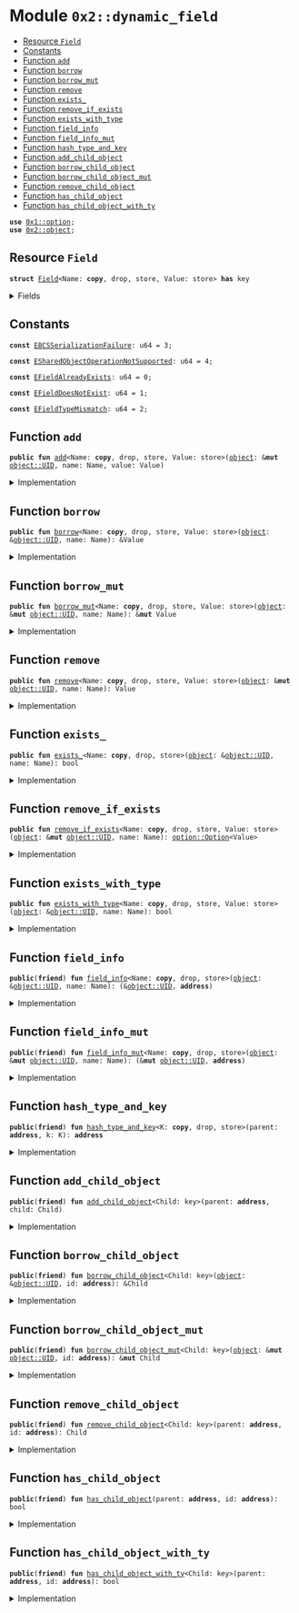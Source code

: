 
<a name="0x2_dynamic_field"></a>

# Module `0x2::dynamic_field`



-  [Resource `Field`](#0x2_dynamic_field_Field)
-  [Constants](#@Constants_0)
-  [Function `add`](#0x2_dynamic_field_add)
-  [Function `borrow`](#0x2_dynamic_field_borrow)
-  [Function `borrow_mut`](#0x2_dynamic_field_borrow_mut)
-  [Function `remove`](#0x2_dynamic_field_remove)
-  [Function `exists_`](#0x2_dynamic_field_exists_)
-  [Function `remove_if_exists`](#0x2_dynamic_field_remove_if_exists)
-  [Function `exists_with_type`](#0x2_dynamic_field_exists_with_type)
-  [Function `field_info`](#0x2_dynamic_field_field_info)
-  [Function `field_info_mut`](#0x2_dynamic_field_field_info_mut)
-  [Function `hash_type_and_key`](#0x2_dynamic_field_hash_type_and_key)
-  [Function `add_child_object`](#0x2_dynamic_field_add_child_object)
-  [Function `borrow_child_object`](#0x2_dynamic_field_borrow_child_object)
-  [Function `borrow_child_object_mut`](#0x2_dynamic_field_borrow_child_object_mut)
-  [Function `remove_child_object`](#0x2_dynamic_field_remove_child_object)
-  [Function `has_child_object`](#0x2_dynamic_field_has_child_object)
-  [Function `has_child_object_with_ty`](#0x2_dynamic_field_has_child_object_with_ty)


<pre><code><b>use</b> <a href="../../dependencies/move-stdlib/option.md#0x1_option">0x1::option</a>;
<b>use</b> <a href="../../dependencies/sui-framework/object.md#0x2_object">0x2::object</a>;
</code></pre>



<a name="0x2_dynamic_field_Field"></a>

## Resource `Field`



<pre><code><b>struct</b> <a href="../../dependencies/sui-framework/dynamic_field.md#0x2_dynamic_field_Field">Field</a>&lt;Name: <b>copy</b>, drop, store, Value: store&gt; <b>has</b> key
</code></pre>



<details>
<summary>Fields</summary>


<dl>
<dt>
<code>id: <a href="../../dependencies/sui-framework/object.md#0x2_object_UID">object::UID</a></code>
</dt>
<dd>

</dd>
<dt>
<code>name: Name</code>
</dt>
<dd>

</dd>
<dt>
<code>value: Value</code>
</dt>
<dd>

</dd>
</dl>


</details>

<a name="@Constants_0"></a>

## Constants


<a name="0x2_dynamic_field_EBCSSerializationFailure"></a>



<pre><code><b>const</b> <a href="../../dependencies/sui-framework/dynamic_field.md#0x2_dynamic_field_EBCSSerializationFailure">EBCSSerializationFailure</a>: u64 = 3;
</code></pre>



<a name="0x2_dynamic_field_ESharedObjectOperationNotSupported"></a>



<pre><code><b>const</b> <a href="../../dependencies/sui-framework/dynamic_field.md#0x2_dynamic_field_ESharedObjectOperationNotSupported">ESharedObjectOperationNotSupported</a>: u64 = 4;
</code></pre>



<a name="0x2_dynamic_field_EFieldAlreadyExists"></a>



<pre><code><b>const</b> <a href="../../dependencies/sui-framework/dynamic_field.md#0x2_dynamic_field_EFieldAlreadyExists">EFieldAlreadyExists</a>: u64 = 0;
</code></pre>



<a name="0x2_dynamic_field_EFieldDoesNotExist"></a>



<pre><code><b>const</b> <a href="../../dependencies/sui-framework/dynamic_field.md#0x2_dynamic_field_EFieldDoesNotExist">EFieldDoesNotExist</a>: u64 = 1;
</code></pre>



<a name="0x2_dynamic_field_EFieldTypeMismatch"></a>



<pre><code><b>const</b> <a href="../../dependencies/sui-framework/dynamic_field.md#0x2_dynamic_field_EFieldTypeMismatch">EFieldTypeMismatch</a>: u64 = 2;
</code></pre>



<a name="0x2_dynamic_field_add"></a>

## Function `add`



<pre><code><b>public</b> <b>fun</b> <a href="../../dependencies/sui-framework/dynamic_field.md#0x2_dynamic_field_add">add</a>&lt;Name: <b>copy</b>, drop, store, Value: store&gt;(<a href="../../dependencies/sui-framework/object.md#0x2_object">object</a>: &<b>mut</b> <a href="../../dependencies/sui-framework/object.md#0x2_object_UID">object::UID</a>, name: Name, value: Value)
</code></pre>



<details>
<summary>Implementation</summary>


<pre><code><b>public</b> <b>fun</b> <a href="../../dependencies/sui-framework/dynamic_field.md#0x2_dynamic_field_add">add</a>&lt;Name: <b>copy</b> + drop + store, Value: store&gt;(
    // we <b>use</b> &<b>mut</b> UID in several spots for access control
    <a href="../../dependencies/sui-framework/object.md#0x2_object">object</a>: &<b>mut</b> UID,
    name: Name,
    value: Value,
) {
    <b>let</b> object_addr = <a href="../../dependencies/sui-framework/object.md#0x2_object_uid_to_address">object::uid_to_address</a>(<a href="../../dependencies/sui-framework/object.md#0x2_object">object</a>);
    <b>let</b> hash = <a href="../../dependencies/sui-framework/dynamic_field.md#0x2_dynamic_field_hash_type_and_key">hash_type_and_key</a>(object_addr, name);
    <b>assert</b>!(!<a href="../../dependencies/sui-framework/dynamic_field.md#0x2_dynamic_field_has_child_object">has_child_object</a>(object_addr, hash), <a href="../../dependencies/sui-framework/dynamic_field.md#0x2_dynamic_field_EFieldAlreadyExists">EFieldAlreadyExists</a>);
    <b>let</b> field = <a href="../../dependencies/sui-framework/dynamic_field.md#0x2_dynamic_field_Field">Field</a> {
        id: <a href="../../dependencies/sui-framework/object.md#0x2_object_new_uid_from_hash">object::new_uid_from_hash</a>(hash),
        name,
        value,
    };
    <a href="../../dependencies/sui-framework/dynamic_field.md#0x2_dynamic_field_add_child_object">add_child_object</a>(object_addr, field)
}
</code></pre>



</details>

<a name="0x2_dynamic_field_borrow"></a>

## Function `borrow`



<pre><code><b>public</b> <b>fun</b> <a href="../../dependencies/sui-framework/dynamic_field.md#0x2_dynamic_field_borrow">borrow</a>&lt;Name: <b>copy</b>, drop, store, Value: store&gt;(<a href="../../dependencies/sui-framework/object.md#0x2_object">object</a>: &<a href="../../dependencies/sui-framework/object.md#0x2_object_UID">object::UID</a>, name: Name): &Value
</code></pre>



<details>
<summary>Implementation</summary>


<pre><code><b>public</b> <b>fun</b> <a href="../../dependencies/sui-framework/dynamic_field.md#0x2_dynamic_field_borrow">borrow</a>&lt;Name: <b>copy</b> + drop + store, Value: store&gt;(
    <a href="../../dependencies/sui-framework/object.md#0x2_object">object</a>: &UID,
    name: Name,
): &Value {
    <b>let</b> object_addr = <a href="../../dependencies/sui-framework/object.md#0x2_object_uid_to_address">object::uid_to_address</a>(<a href="../../dependencies/sui-framework/object.md#0x2_object">object</a>);
    <b>let</b> hash = <a href="../../dependencies/sui-framework/dynamic_field.md#0x2_dynamic_field_hash_type_and_key">hash_type_and_key</a>(object_addr, name);
    <b>let</b> field = <a href="../../dependencies/sui-framework/dynamic_field.md#0x2_dynamic_field_borrow_child_object">borrow_child_object</a>&lt;<a href="../../dependencies/sui-framework/dynamic_field.md#0x2_dynamic_field_Field">Field</a>&lt;Name, Value&gt;&gt;(<a href="../../dependencies/sui-framework/object.md#0x2_object">object</a>, hash);
    &field.value
}
</code></pre>



</details>

<a name="0x2_dynamic_field_borrow_mut"></a>

## Function `borrow_mut`



<pre><code><b>public</b> <b>fun</b> <a href="../../dependencies/sui-framework/dynamic_field.md#0x2_dynamic_field_borrow_mut">borrow_mut</a>&lt;Name: <b>copy</b>, drop, store, Value: store&gt;(<a href="../../dependencies/sui-framework/object.md#0x2_object">object</a>: &<b>mut</b> <a href="../../dependencies/sui-framework/object.md#0x2_object_UID">object::UID</a>, name: Name): &<b>mut</b> Value
</code></pre>



<details>
<summary>Implementation</summary>


<pre><code><b>public</b> <b>fun</b> <a href="../../dependencies/sui-framework/dynamic_field.md#0x2_dynamic_field_borrow_mut">borrow_mut</a>&lt;Name: <b>copy</b> + drop + store, Value: store&gt;(
    <a href="../../dependencies/sui-framework/object.md#0x2_object">object</a>: &<b>mut</b> UID,
    name: Name,
): &<b>mut</b> Value {
    <b>let</b> object_addr = <a href="../../dependencies/sui-framework/object.md#0x2_object_uid_to_address">object::uid_to_address</a>(<a href="../../dependencies/sui-framework/object.md#0x2_object">object</a>);
    <b>let</b> hash = <a href="../../dependencies/sui-framework/dynamic_field.md#0x2_dynamic_field_hash_type_and_key">hash_type_and_key</a>(object_addr, name);
    <b>let</b> field = <a href="../../dependencies/sui-framework/dynamic_field.md#0x2_dynamic_field_borrow_child_object_mut">borrow_child_object_mut</a>&lt;<a href="../../dependencies/sui-framework/dynamic_field.md#0x2_dynamic_field_Field">Field</a>&lt;Name, Value&gt;&gt;(<a href="../../dependencies/sui-framework/object.md#0x2_object">object</a>, hash);
    &<b>mut</b> field.value
}
</code></pre>



</details>

<a name="0x2_dynamic_field_remove"></a>

## Function `remove`



<pre><code><b>public</b> <b>fun</b> <a href="../../dependencies/sui-framework/dynamic_field.md#0x2_dynamic_field_remove">remove</a>&lt;Name: <b>copy</b>, drop, store, Value: store&gt;(<a href="../../dependencies/sui-framework/object.md#0x2_object">object</a>: &<b>mut</b> <a href="../../dependencies/sui-framework/object.md#0x2_object_UID">object::UID</a>, name: Name): Value
</code></pre>



<details>
<summary>Implementation</summary>


<pre><code><b>public</b> <b>fun</b> <a href="../../dependencies/sui-framework/dynamic_field.md#0x2_dynamic_field_remove">remove</a>&lt;Name: <b>copy</b> + drop + store, Value: store&gt;(
    <a href="../../dependencies/sui-framework/object.md#0x2_object">object</a>: &<b>mut</b> UID,
    name: Name,
): Value {
    <b>let</b> object_addr = <a href="../../dependencies/sui-framework/object.md#0x2_object_uid_to_address">object::uid_to_address</a>(<a href="../../dependencies/sui-framework/object.md#0x2_object">object</a>);
    <b>let</b> hash = <a href="../../dependencies/sui-framework/dynamic_field.md#0x2_dynamic_field_hash_type_and_key">hash_type_and_key</a>(object_addr, name);
    <b>let</b> <a href="../../dependencies/sui-framework/dynamic_field.md#0x2_dynamic_field_Field">Field</a> { id, name: _, value } = <a href="../../dependencies/sui-framework/dynamic_field.md#0x2_dynamic_field_remove_child_object">remove_child_object</a>&lt;<a href="../../dependencies/sui-framework/dynamic_field.md#0x2_dynamic_field_Field">Field</a>&lt;Name, Value&gt;&gt;(object_addr, hash);
    <a href="../../dependencies/sui-framework/object.md#0x2_object_delete">object::delete</a>(id);
    value
}
</code></pre>



</details>

<a name="0x2_dynamic_field_exists_"></a>

## Function `exists_`



<pre><code><b>public</b> <b>fun</b> <a href="../../dependencies/sui-framework/dynamic_field.md#0x2_dynamic_field_exists_">exists_</a>&lt;Name: <b>copy</b>, drop, store&gt;(<a href="../../dependencies/sui-framework/object.md#0x2_object">object</a>: &<a href="../../dependencies/sui-framework/object.md#0x2_object_UID">object::UID</a>, name: Name): bool
</code></pre>



<details>
<summary>Implementation</summary>


<pre><code><b>public</b> <b>fun</b> <a href="../../dependencies/sui-framework/dynamic_field.md#0x2_dynamic_field_exists_">exists_</a>&lt;Name: <b>copy</b> + drop + store&gt;(
    <a href="../../dependencies/sui-framework/object.md#0x2_object">object</a>: &UID,
    name: Name,
): bool {
    <b>let</b> object_addr = <a href="../../dependencies/sui-framework/object.md#0x2_object_uid_to_address">object::uid_to_address</a>(<a href="../../dependencies/sui-framework/object.md#0x2_object">object</a>);
    <b>let</b> hash = <a href="../../dependencies/sui-framework/dynamic_field.md#0x2_dynamic_field_hash_type_and_key">hash_type_and_key</a>(object_addr, name);
    <a href="../../dependencies/sui-framework/dynamic_field.md#0x2_dynamic_field_has_child_object">has_child_object</a>(object_addr, hash)
}
</code></pre>



</details>

<a name="0x2_dynamic_field_remove_if_exists"></a>

## Function `remove_if_exists`



<pre><code><b>public</b> <b>fun</b> <a href="../../dependencies/sui-framework/dynamic_field.md#0x2_dynamic_field_remove_if_exists">remove_if_exists</a>&lt;Name: <b>copy</b>, drop, store, Value: store&gt;(<a href="../../dependencies/sui-framework/object.md#0x2_object">object</a>: &<b>mut</b> <a href="../../dependencies/sui-framework/object.md#0x2_object_UID">object::UID</a>, name: Name): <a href="../../dependencies/move-stdlib/option.md#0x1_option_Option">option::Option</a>&lt;Value&gt;
</code></pre>



<details>
<summary>Implementation</summary>


<pre><code><b>public</b> <b>fun</b> <a href="../../dependencies/sui-framework/dynamic_field.md#0x2_dynamic_field_remove_if_exists">remove_if_exists</a>&lt;Name: <b>copy</b> + drop + store, Value: store&gt;(
    <a href="../../dependencies/sui-framework/object.md#0x2_object">object</a>: &<b>mut</b> UID,
    name: Name
): Option&lt;Value&gt; {
    <b>if</b> (<a href="../../dependencies/sui-framework/dynamic_field.md#0x2_dynamic_field_exists_">exists_</a>&lt;Name&gt;(<a href="../../dependencies/sui-framework/object.md#0x2_object">object</a>, name)) {
        <a href="../../dependencies/move-stdlib/option.md#0x1_option_some">option::some</a>(<a href="../../dependencies/sui-framework/dynamic_field.md#0x2_dynamic_field_remove">remove</a>(<a href="../../dependencies/sui-framework/object.md#0x2_object">object</a>, name))
    } <b>else</b> {
        <a href="../../dependencies/move-stdlib/option.md#0x1_option_none">option::none</a>()
    }
}
</code></pre>



</details>

<a name="0x2_dynamic_field_exists_with_type"></a>

## Function `exists_with_type`



<pre><code><b>public</b> <b>fun</b> <a href="../../dependencies/sui-framework/dynamic_field.md#0x2_dynamic_field_exists_with_type">exists_with_type</a>&lt;Name: <b>copy</b>, drop, store, Value: store&gt;(<a href="../../dependencies/sui-framework/object.md#0x2_object">object</a>: &<a href="../../dependencies/sui-framework/object.md#0x2_object_UID">object::UID</a>, name: Name): bool
</code></pre>



<details>
<summary>Implementation</summary>


<pre><code><b>public</b> <b>fun</b> <a href="../../dependencies/sui-framework/dynamic_field.md#0x2_dynamic_field_exists_with_type">exists_with_type</a>&lt;Name: <b>copy</b> + drop + store, Value: store&gt;(
    <a href="../../dependencies/sui-framework/object.md#0x2_object">object</a>: &UID,
    name: Name,
): bool {
    <b>let</b> object_addr = <a href="../../dependencies/sui-framework/object.md#0x2_object_uid_to_address">object::uid_to_address</a>(<a href="../../dependencies/sui-framework/object.md#0x2_object">object</a>);
    <b>let</b> hash = <a href="../../dependencies/sui-framework/dynamic_field.md#0x2_dynamic_field_hash_type_and_key">hash_type_and_key</a>(object_addr, name);
    <a href="../../dependencies/sui-framework/dynamic_field.md#0x2_dynamic_field_has_child_object_with_ty">has_child_object_with_ty</a>&lt;<a href="../../dependencies/sui-framework/dynamic_field.md#0x2_dynamic_field_Field">Field</a>&lt;Name, Value&gt;&gt;(object_addr, hash)
}
</code></pre>



</details>

<a name="0x2_dynamic_field_field_info"></a>

## Function `field_info`



<pre><code><b>public</b>(<b>friend</b>) <b>fun</b> <a href="../../dependencies/sui-framework/dynamic_field.md#0x2_dynamic_field_field_info">field_info</a>&lt;Name: <b>copy</b>, drop, store&gt;(<a href="../../dependencies/sui-framework/object.md#0x2_object">object</a>: &<a href="../../dependencies/sui-framework/object.md#0x2_object_UID">object::UID</a>, name: Name): (&<a href="../../dependencies/sui-framework/object.md#0x2_object_UID">object::UID</a>, <b>address</b>)
</code></pre>



<details>
<summary>Implementation</summary>


<pre><code><b>public</b>(<b>friend</b>) <b>fun</b> <a href="../../dependencies/sui-framework/dynamic_field.md#0x2_dynamic_field_field_info">field_info</a>&lt;Name: <b>copy</b> + drop + store&gt;(
    <a href="../../dependencies/sui-framework/object.md#0x2_object">object</a>: &UID,
    name: Name,
): (&UID, <b>address</b>) {
    <b>let</b> object_addr = <a href="../../dependencies/sui-framework/object.md#0x2_object_uid_to_address">object::uid_to_address</a>(<a href="../../dependencies/sui-framework/object.md#0x2_object">object</a>);
    <b>let</b> hash = <a href="../../dependencies/sui-framework/dynamic_field.md#0x2_dynamic_field_hash_type_and_key">hash_type_and_key</a>(object_addr, name);
    <b>let</b> <a href="../../dependencies/sui-framework/dynamic_field.md#0x2_dynamic_field_Field">Field</a> { id, name: _, value } = <a href="../../dependencies/sui-framework/dynamic_field.md#0x2_dynamic_field_borrow_child_object">borrow_child_object</a>&lt;<a href="../../dependencies/sui-framework/dynamic_field.md#0x2_dynamic_field_Field">Field</a>&lt;Name, ID&gt;&gt;(<a href="../../dependencies/sui-framework/object.md#0x2_object">object</a>, hash);
    (id, <a href="../../dependencies/sui-framework/object.md#0x2_object_id_to_address">object::id_to_address</a>(value))
}
</code></pre>



</details>

<a name="0x2_dynamic_field_field_info_mut"></a>

## Function `field_info_mut`



<pre><code><b>public</b>(<b>friend</b>) <b>fun</b> <a href="../../dependencies/sui-framework/dynamic_field.md#0x2_dynamic_field_field_info_mut">field_info_mut</a>&lt;Name: <b>copy</b>, drop, store&gt;(<a href="../../dependencies/sui-framework/object.md#0x2_object">object</a>: &<b>mut</b> <a href="../../dependencies/sui-framework/object.md#0x2_object_UID">object::UID</a>, name: Name): (&<b>mut</b> <a href="../../dependencies/sui-framework/object.md#0x2_object_UID">object::UID</a>, <b>address</b>)
</code></pre>



<details>
<summary>Implementation</summary>


<pre><code><b>public</b>(<b>friend</b>) <b>fun</b> <a href="../../dependencies/sui-framework/dynamic_field.md#0x2_dynamic_field_field_info_mut">field_info_mut</a>&lt;Name: <b>copy</b> + drop + store&gt;(
    <a href="../../dependencies/sui-framework/object.md#0x2_object">object</a>: &<b>mut</b> UID,
    name: Name,
): (&<b>mut</b> UID, <b>address</b>) {
    <b>let</b> object_addr = <a href="../../dependencies/sui-framework/object.md#0x2_object_uid_to_address">object::uid_to_address</a>(<a href="../../dependencies/sui-framework/object.md#0x2_object">object</a>);
    <b>let</b> hash = <a href="../../dependencies/sui-framework/dynamic_field.md#0x2_dynamic_field_hash_type_and_key">hash_type_and_key</a>(object_addr, name);
    <b>let</b> <a href="../../dependencies/sui-framework/dynamic_field.md#0x2_dynamic_field_Field">Field</a> { id, name: _, value } = <a href="../../dependencies/sui-framework/dynamic_field.md#0x2_dynamic_field_borrow_child_object_mut">borrow_child_object_mut</a>&lt;<a href="../../dependencies/sui-framework/dynamic_field.md#0x2_dynamic_field_Field">Field</a>&lt;Name, ID&gt;&gt;(<a href="../../dependencies/sui-framework/object.md#0x2_object">object</a>, hash);
    (id, <a href="../../dependencies/sui-framework/object.md#0x2_object_id_to_address">object::id_to_address</a>(value))
}
</code></pre>



</details>

<a name="0x2_dynamic_field_hash_type_and_key"></a>

## Function `hash_type_and_key`



<pre><code><b>public</b>(<b>friend</b>) <b>fun</b> <a href="../../dependencies/sui-framework/dynamic_field.md#0x2_dynamic_field_hash_type_and_key">hash_type_and_key</a>&lt;K: <b>copy</b>, drop, store&gt;(parent: <b>address</b>, k: K): <b>address</b>
</code></pre>



<details>
<summary>Implementation</summary>


<pre><code><b>public</b>(<b>friend</b>) <b>native</b> <b>fun</b> <a href="../../dependencies/sui-framework/dynamic_field.md#0x2_dynamic_field_hash_type_and_key">hash_type_and_key</a>&lt;K: <b>copy</b> + drop + store&gt;(parent: <b>address</b>, k: K): <b>address</b>;
</code></pre>



</details>

<a name="0x2_dynamic_field_add_child_object"></a>

## Function `add_child_object`



<pre><code><b>public</b>(<b>friend</b>) <b>fun</b> <a href="../../dependencies/sui-framework/dynamic_field.md#0x2_dynamic_field_add_child_object">add_child_object</a>&lt;Child: key&gt;(parent: <b>address</b>, child: Child)
</code></pre>



<details>
<summary>Implementation</summary>


<pre><code><b>public</b>(<b>friend</b>) <b>native</b> <b>fun</b> <a href="../../dependencies/sui-framework/dynamic_field.md#0x2_dynamic_field_add_child_object">add_child_object</a>&lt;Child: key&gt;(parent: <b>address</b>, child: Child);
</code></pre>



</details>

<a name="0x2_dynamic_field_borrow_child_object"></a>

## Function `borrow_child_object`



<pre><code><b>public</b>(<b>friend</b>) <b>fun</b> <a href="../../dependencies/sui-framework/dynamic_field.md#0x2_dynamic_field_borrow_child_object">borrow_child_object</a>&lt;Child: key&gt;(<a href="../../dependencies/sui-framework/object.md#0x2_object">object</a>: &<a href="../../dependencies/sui-framework/object.md#0x2_object_UID">object::UID</a>, id: <b>address</b>): &Child
</code></pre>



<details>
<summary>Implementation</summary>


<pre><code><b>public</b>(<b>friend</b>) <b>native</b> <b>fun</b> <a href="../../dependencies/sui-framework/dynamic_field.md#0x2_dynamic_field_borrow_child_object">borrow_child_object</a>&lt;Child: key&gt;(<a href="../../dependencies/sui-framework/object.md#0x2_object">object</a>: &UID, id: <b>address</b>): &Child;
</code></pre>



</details>

<a name="0x2_dynamic_field_borrow_child_object_mut"></a>

## Function `borrow_child_object_mut`



<pre><code><b>public</b>(<b>friend</b>) <b>fun</b> <a href="../../dependencies/sui-framework/dynamic_field.md#0x2_dynamic_field_borrow_child_object_mut">borrow_child_object_mut</a>&lt;Child: key&gt;(<a href="../../dependencies/sui-framework/object.md#0x2_object">object</a>: &<b>mut</b> <a href="../../dependencies/sui-framework/object.md#0x2_object_UID">object::UID</a>, id: <b>address</b>): &<b>mut</b> Child
</code></pre>



<details>
<summary>Implementation</summary>


<pre><code><b>public</b>(<b>friend</b>) <b>native</b> <b>fun</b> <a href="../../dependencies/sui-framework/dynamic_field.md#0x2_dynamic_field_borrow_child_object_mut">borrow_child_object_mut</a>&lt;Child: key&gt;(<a href="../../dependencies/sui-framework/object.md#0x2_object">object</a>: &<b>mut</b> UID, id: <b>address</b>): &<b>mut</b> Child;
</code></pre>



</details>

<a name="0x2_dynamic_field_remove_child_object"></a>

## Function `remove_child_object`



<pre><code><b>public</b>(<b>friend</b>) <b>fun</b> <a href="../../dependencies/sui-framework/dynamic_field.md#0x2_dynamic_field_remove_child_object">remove_child_object</a>&lt;Child: key&gt;(parent: <b>address</b>, id: <b>address</b>): Child
</code></pre>



<details>
<summary>Implementation</summary>


<pre><code><b>public</b>(<b>friend</b>) <b>native</b> <b>fun</b> <a href="../../dependencies/sui-framework/dynamic_field.md#0x2_dynamic_field_remove_child_object">remove_child_object</a>&lt;Child: key&gt;(parent: <b>address</b>, id: <b>address</b>): Child;
</code></pre>



</details>

<a name="0x2_dynamic_field_has_child_object"></a>

## Function `has_child_object`



<pre><code><b>public</b>(<b>friend</b>) <b>fun</b> <a href="../../dependencies/sui-framework/dynamic_field.md#0x2_dynamic_field_has_child_object">has_child_object</a>(parent: <b>address</b>, id: <b>address</b>): bool
</code></pre>



<details>
<summary>Implementation</summary>


<pre><code><b>public</b>(<b>friend</b>) <b>native</b> <b>fun</b> <a href="../../dependencies/sui-framework/dynamic_field.md#0x2_dynamic_field_has_child_object">has_child_object</a>(parent: <b>address</b>, id: <b>address</b>): bool;
</code></pre>



</details>

<a name="0x2_dynamic_field_has_child_object_with_ty"></a>

## Function `has_child_object_with_ty`



<pre><code><b>public</b>(<b>friend</b>) <b>fun</b> <a href="../../dependencies/sui-framework/dynamic_field.md#0x2_dynamic_field_has_child_object_with_ty">has_child_object_with_ty</a>&lt;Child: key&gt;(parent: <b>address</b>, id: <b>address</b>): bool
</code></pre>



<details>
<summary>Implementation</summary>


<pre><code><b>public</b>(<b>friend</b>) <b>native</b> <b>fun</b> <a href="../../dependencies/sui-framework/dynamic_field.md#0x2_dynamic_field_has_child_object_with_ty">has_child_object_with_ty</a>&lt;Child: key&gt;(parent: <b>address</b>, id: <b>address</b>): bool;
</code></pre>



</details>
